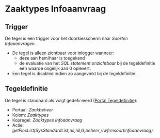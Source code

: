 # Zaaktypes Infoaanvraag

## Trigger

De tegel is een trigger voor het doorkiesscherm naar *Soorten Infoaanvragen*.

* De tegel is alleen zichtbaar voor inlogger wanneer:
  * deze aan hem/haar is toegekend
  * de evaluatie van het *SQL statement onzichtbaar* bij de tegeldefinitie een waarde ongelijk aan 0 oplevert.
* Een tegel is disabled indien zo aangevinkt bij de tegeldefinitie.

## Tegeldefinitie

De tegel is standaard als volgt gedefinieerd ([Portal Tegeldefinitie](/docs/instellen_inrichten/portaldefinitie/portal_tegel.md)):

* Portaal: *Zaakbeheer*
* Kolom: *Zaaktypes*
* Kopregel: *Zaaktypes infoaanvraag*
* Actie: *getFlexList(SysStandardList,nil,nil,G,beheer_vwfrmsoortinfoaanvraag)*
